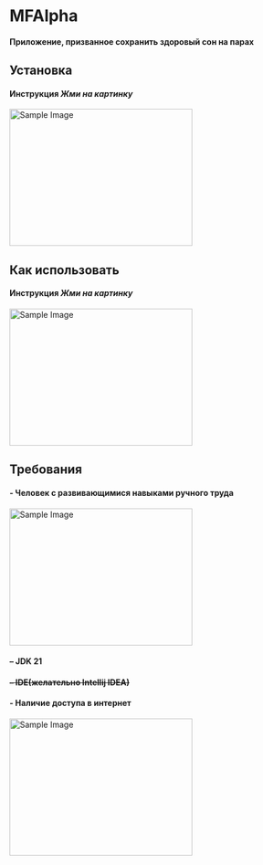  # MFAlpha
#### Приложение, призванное сохранить здоровый сон на парах

## Установка
#### Инструкция *Жми на картинку*
[<img src="https://github.com/user-attachments/assets/c59fc890-9274-41ed-a2e3-be638e745711" alt="Sample Image" width="320" height="240">](INSTALL.md)




## Как использовать
#### Инструкция *Жми на картинку*
[<img src="https://github.com/user-attachments/assets/5f3c96ea-4932-482d-84ad-8d4640a1a3cb" alt="Sample Image" width="320" height="240">](HOWTOUSE.md)


## Требования
#### - Человек с развивающимися навыками ручного труда
<img src="https://github.com/user-attachments/assets/4fd6f206-5416-4e6c-ae14-0c6b3f2472d5" alt="Sample Image" width="320" height="240">


#### – JDK 21
#### ~~– IDE(желательно Intellij IDEA)~~
#### - Наличие доступа в интернет
<img src="https://github.com/user-attachments/assets/409a9920-fff0-4468-999c-c523d426b44e" alt="Sample Image" width="320" height="240">



